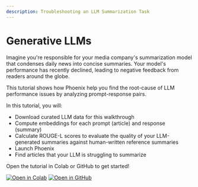 ```yaml
---
description: Troubleshooting an LLM Summarization Task
---
```


# Generative LLMs

Imagine you're responsible for your media company's summarization model that condenses daily news into concise summaries. Your model's performance has recently declined, leading to negative feedback from readers around the globe.

This tutorial shows how Phoenix help you find the root-cause of LLM performance issues by analyzing prompt-response pairs.

In this tutorial, you will:

* Download curated LLM data for this walkthrough
* Compute embeddings for each prompt (article) and response (summary)
* Calculate ROUGE-L scores to evaluate the quality of your LLM-generated summaries against human-written reference summaries
* Launch Phoenix
* Find articles that your LLM is struggling to summarize

Open the tutorial in Colab or GitHub to get started!

[![Open in Colab](https://img.shields.io/static/v1?message=Open%20in%20Colab\&logo=googlecolab\&labelColor=grey\&color=blue\&logoColor=orange\&label=%20)](https://colab.research.google.com/github/Arize-ai/phoenix/blob/main/tutorials/llm\_summarization\_tutorial.ipynb) [![Open in GitHub](https://img.shields.io/static/v1?message=Open%20in%20GitHub\&logo=github\&labelColor=grey\&color=blue\&logoColor=white\&label=%20)](https://github.com/Arize-ai/phoenix/blob/main/tutorials/llm\_summarization\_tutorial.ipynb)
